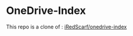 # OneDrive-Index 

This repo is a clone of : [iRedScarf/onedrive-index](https://github.com/iRedScarf/onedrive-index)